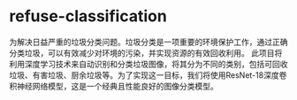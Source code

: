 # refuse-classification
为解决日益严重的垃圾分类问题。垃圾分类是一项重要的环境保护工作，通过正确分类垃圾，可以有效减少对环境的污染，并实现资源的有效回收利用。
此项目将利用深度学习技术来自动识别和分类垃圾图像，将其分为不同的类别，包括可回收垃圾、有害垃圾、厨余垃圾等。为了实现这一目标，我们将使用ResNet-18深度卷积神经网络模型，这是一个经典且性能良好的图像分类模型。
